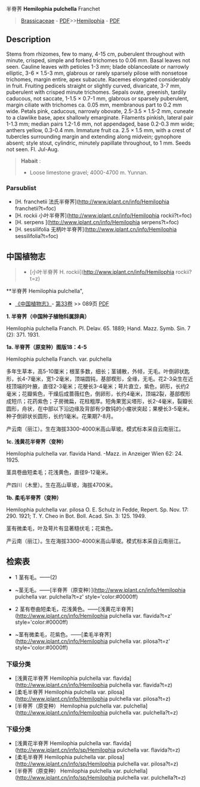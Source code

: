 半脊荠 **Hemilophia pulchella** Franchet

> [Brassicaceae](http://www.iplant.cn/info/Brassicaceae?t=foc) - [PDF](http://www.iplant.cn/foc/pdf/Brassicaceae.pdf)>>[Hemilophia](http://www.iplant.cn/info/Hemilophia?t=foc) - [PDF](http://www.iplant.cn/foc/pdf/Hemilophia.pdf)

## Description

Stems from rhizomes, few to many, 4-15 cm, puberulent throughout with minute, crisped, simple and forked trichomes to 0.06 mm. Basal leaves not seen. Cauline leaves with petioles 1-3 mm; blade oblanceolate or narrowly elliptic, 3-6 × 1.5-3 mm, glabrous or rarely sparsely pilose with nonsetose trichomes, margin entire, apex subacute. Racemes elongated considerably in fruit. Fruiting pedicels straight or slightly curved, divaricate, 3-7 mm, puberulent with crisped minute trichomes. Sepals ovate, greenish, tardily caducous, not saccate, 1-1.5 × 0.7-1 mm, glabrous or sparsely puberulent, margin ciliate with trichomes ca. 0.05 mm, membranous part to 0.2 mm wide. Petals pink, caducous, narrowly obovate, 2.5-3.5 × 1.5-2 mm, cuneate to a clawlike base, apex shallowly emarginate. Filaments pinkish, lateral pair 1-1.3 mm; median pairs 1.2-1.6 mm, not appendaged, base 0.2-0.3 mm wide; anthers yellow, 0.3-0.4 mm. Immature fruit ca. 2.5 × 1.5 mm, with a crest of tubercles surrounding margin and extending along midvein; gynophore absent; style stout, cylindric, minutely papillate throughout, to 1 mm. Seeds not seen. Fl. Jul-Aug.

> **Habait** : 
>* Loose limestone gravel; 4000-4700 m. Yunnan.

### Parsublist

* [H.  franchetii  法氏半脊荠](http://www.iplant.cn/info/Hemilophia franchetii?t=foc)
* [H.  rockii  小叶半脊荠](http://www.iplant.cn/info/Hemilophia rockii?t=foc)
* [H.  serpens  ](http://www.iplant.cn/info/Hemilophia serpens?t=foc)
* [H.  sessilifolia  无柄叶半脊荠](http://www.iplant.cn/info/Hemilophia sessilifolia?t=foc)

## 中国植物志

> * [小叶半脊荠  H.  rockii](http://www.iplant.cn/info/Hemilophia rockii?t=z)

**半脊荠 Hemilophia pulchella",

* [《中国植物志》](http://www.iplant.cn/frps)- [第33卷](http://www.iplant.cn/frps/vol/33) >> 089页 [PDF](http://www.iplant.cn/frps/pdf/33/089.PDF)

**1. 半脊荠（中国种子植物科属辞典）**

Hemilophia pulchella Franch. Pl. Delav. 65. 1889; Hand. Mazz. Symb. Sin. 7 (2): 371. 1931.

**1a. 半脊荠（原变种）图版18：4-5**

Hemilophia pulchella Franch. var. pulchella

多年生草本，高5-10厘米；根茎多数，细长；茎铺散，外倾，无毛。叶倒卵状匙形，长4-7毫米，宽1-2毫米，顶端圆钝，基部楔形，全缘，无毛。花2-3朵生在近枝顶端的叶腋，直径2-3毫米；花梗长3-4毫米；萼片直立，紫色，卵形，长约2毫米；花瓣紫色，干燥后成蔷薇红色，倒卵形，长约4毫米，顶端2裂，基部楔形成短爪；花药紫色；子房微扁，花柱粗厚。短角果宽尖塔形，长2-4毫米，裂瓣长圆形，舟状，在中部以下沿边缘及背部有少数钝的小瘤状突起；果梗长3-5毫米。种子倒卵状长圆形，长约1毫米。花果期7-8月。

产云南（丽江）。生在海拔3300-4000米高山草坡。模式标本采自云南丽江。

**1c. 浅黄花半脊荠（变种）**

Hemilophia pulchella var. flavida Hand. -Mazz. in Anzeiger Wien 62: 24. 1925.

茎具卷曲短柔毛；花浅黄色，直径9-12毫米。

产四川（木里）。生在高山草坡，海拔4700米。

**1b. 柔毛半脊荠（变种）**

Hemilophia pulchella var. pilosa O. E. Schulz in Fedde, Repert. Sp. Nov. 17: 290. 1921; T. Y. Cheo in Bot. Boll. Acad. Sin. 3: 125. 1949.

茎有微柔毛，叶及萼片有显著糙伏毛；花紫色。

产云南（丽江）。生在海拔3300-4000米高山草坡。模式标本采自云南丽江。

## 检索表

* 1 茎有毛。——(2)
* ~茎无毛。——[半脊荠（原变种）](http://www.iplant.cn/info/Hemilophia pulchella var. pulchella?t=z'  style='color:#0000ff)

* 2 茎有卷曲短柔毛，花浅黄色。——[浅黄花半脊荠](http://www.iplant.cn/info/Hemilophia pulchella var. flavida?t=z'  style='color:#0000ff)

* ~茎有微柔毛，花紫色。——[柔毛半脊荠](http://www.iplant.cn/info/Hemilophia pulchella var. pilosa?t=z'  style='color:#0000ff)

### 下级分类
* [浅黄花半脊荠  Hemilophia pulchella var. flavida](http://www.iplant.cn/info/Hemilophia pulchella var. flavida?t=z)
* [柔毛半脊荠  Hemilophia pulchella var. pilosa](http://www.iplant.cn/info/Hemilophia pulchella var. pilosa?t=z)
* [半脊荠（原变种）  Hemilophia pulchella var. pulchella](http://www.iplant.cn/info/Hemilophia pulchella var. pulchella?t=z)

### 下级分类
* [浅黄花半脊荠  Hemilophia pulchella var. flavida](http://www.iplant.cn/info/sp/Hemilophia pulchella var. flavida?t=z)
* [柔毛半脊荠  Hemilophia pulchella var. pilosa](http://www.iplant.cn/info/sp/Hemilophia pulchella var. pilosa?t=z)
* [半脊荠（原变种）  Hemilophia pulchella var. pulchella](http://www.iplant.cn/info/sp/Hemilophia pulchella var. pulchella?t=z)
